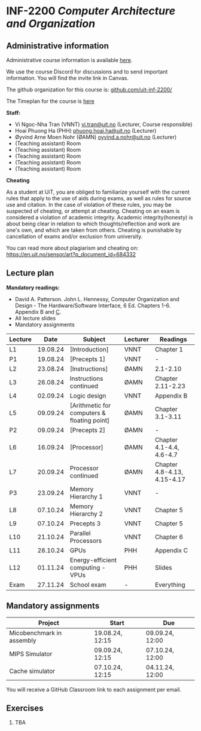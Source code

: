 # INF-2200 *Computer Architecture and Organization*

## Administrative information

Administrative course information is available [here](https://uit.no/utdanning/emner/emne/842290/inf-2200).

We use the course Discord for discussions and to send important information. You will find the invite link in Canvas.

The github organization for this course is: [github.com/uit-inf-2200/](https://github.com/uit-inf-2200)

The Timeplan for the course is [here](https://tp.educloud.no/uit/timeplan/timeplan.php?id%5B%5D=INF-2200%2C1&type=course&sem=24h&campus=&hide_old=1)

**Staff:**
* Vi Ngoc-Nha Tran (VNNT) <vi.tran@uit.no> (Lecturer, Course responsible)
* Hoai Phuong Ha (PHH) <phuong.hoai.ha@uit.no> (Lecturer)
* Øyvind Arne Moen Nohr (ØAMN) <oyvind.a.nohr@uit.no> (Lecturer)
* (Teaching assistant) Room 
* (Teaching assistant) Room
* (Teaching assistant) Room
* (Teaching assistant) Room
* (Teaching assistant) Room 

**Cheating**

As a student at UiT, you are obliged to familiarize yourself with the current rules that apply to the use of aids during exams, as well as rules for source use and citation. In the case of violation of these rules, you may be suspected of cheating, or attempt at cheating. Cheating on an exam is considered a violation of academic integrity. Academic integrity(honesty) is about being clear in relation to which thoughts/reflection and work are one's own, and which are taken from others. Cheating is punishable by cancellation of exams and/or exclusion from university.

You can read more about plagiarism and cheating on: https://en.uit.no/sensor/art?p_document_id=684332

## Lecture plan

**Mandatory readings:**
* David A. Patterson. John L. Hennessy, Computer Organization and Design - The Hardware/Software Interface, 6 Ed. Chapters 1-6. Appendix B and [C](https://www.elsevier.com/__data/assets/pdf_file/0010/1191376/Appendix-C.PDF).
* All lecture slides
* Mandatory assignments

| Lecture | Date     | Subject                                     | Lecturer | Readings                    |
| ------- | -------- | ------------------------------------------- | -------- | --------------------------- |
| L1      | 19.08.24 | [Introduction]                              | VNNT     | Chapter 1                   |
| P1      | 19.08.24 | [Precepts 1]                                | VNNT     | -                           |
| L2      | 23.08.24 | [Instructions]                              | ØAMN     | 2.1-2.10                    |
| L3      | 26.08.24 | Instructions continued                      | ØAMN     | Chapter 2.11-2.23           |
| L4      | 02.09.24 | Logic design                                | VNNT     | Appendix B                  |
| L5      | 09.09.24 | [Arithmetic for computers & floating point] | ØAMN     | Chapter 3.1-3.11            |
| P2      | 09.09.24 | [Precepts 2]                                | ØAMN     | -                           |
| L6      | 16.09.24 | [Processor]                                 | ØAMN     | Chapter 4.1-4.4, 4.6-4.7    |
| L7      | 20.09.24 | Processor continued                         | ØAMN     | Chapter 4.8-4.13, 4.15-4.17 |
| P3      | 23.09.24 | Memory Hierarchy 1                          | VNNT     | -                           |
| L8      | 07.10.24 | Memory Hierarchy 2                          | VNNT     | Chapter 5                   |
| L9      | 07.10.24 | Precepts 3                                  | VNNT     | Chapter 5                   |
| L10     | 21.10.24 | Parallel Processors                         | VNNT     | Chapter 6                   |
| L11     | 28.10.24 | GPUs                                        | PHH      | Appendix C                  |
| L12     | 01.11.24 | Energy-efficient computing - VPUs           | PHH      | Slides                      |
| Exam    | 27.11.24 | School exam                                 | -        | Everything                  |

## Mandatory assignments

| Project                   | Start           | Due             |
| ------------------------- | --------------- | --------------- |
| Micobenchmark in assembly | 19.08.24, 12:15 | 09.09.24, 12:00 |
| MIPS Simulator            | 09.09.24, 12:15 | 07.10.24, 12:00 |
| Cache simulator           | 07.10.24, 12:15 | 04.11.24, 12:00 |

You will receive a GitHub Classroom link to each assignment per email. 

## Exercises

1. TBA
